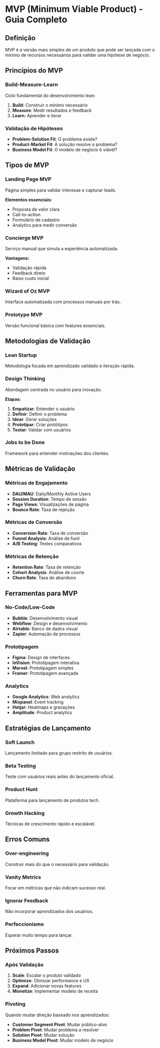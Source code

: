 
# MVP (Minimum Viable Product) - Guia Completo

## Definição

MVP é a versão mais simples de um produto que pode ser lançada com o mínimo de recursos necessários para validar uma hipótese de negócio.

## Princípios do MVP

### Build-Measure-Learn
Ciclo fundamental do desenvolvimento lean:
1. **Build**: Construir o mínimo necessário
2. **Measure**: Medir resultados e feedback
3. **Learn**: Aprender e iterar

### Validação de Hipóteses
- **Problem-Solution Fit**: O problema existe?
- **Product-Market Fit**: A solução resolve o problema?
- **Business Model Fit**: O modelo de negócio é viável?

## Tipos de MVP

### Landing Page MVP
Página simples para validar interesse e capturar leads.

**Elementos essenciais:**
- Proposta de valor clara
- Call-to-action
- Formulário de cadastro
- Analytics para medir conversão

### Concierge MVP
Serviço manual que simula a experiência automatizada.

**Vantagens:**
- Validação rápida
- Feedback direto
- Baixo custo inicial

### Wizard of Oz MVP
Interface automatizada com processos manuais por trás.

### Prototype MVP
Versão funcional básica com features essenciais.

## Metodologias de Validação

### Lean Startup
Metodologia focada em aprendizado validado e iteração rápida.

### Design Thinking
Abordagem centrada no usuário para inovação.

**Etapas:**
1. **Empatizar**: Entender o usuário
2. **Definir**: Definir o problema
3. **Idear**: Gerar soluções
4. **Prototipar**: Criar protótipos
5. **Testar**: Validar com usuários

### Jobs to be Done
Framework para entender motivações dos clientes.

## Métricas de Validação

### Métricas de Engajamento
- **DAU/MAU**: Daily/Monthly Active Users
- **Session Duration**: Tempo de sessão
- **Page Views**: Visualizações de página
- **Bounce Rate**: Taxa de rejeição

### Métricas de Conversão
- **Conversion Rate**: Taxa de conversão
- **Funnel Analysis**: Análise de funil
- **A/B Testing**: Testes comparativos

### Métricas de Retenção
- **Retention Rate**: Taxa de retenção
- **Cohort Analysis**: Análise de coorte
- **Churn Rate**: Taxa de abandono

## Ferramentas para MVP

### No-Code/Low-Code
- **Bubble**: Desenvolvimento visual
- **Webflow**: Design e desenvolvimento
- **Airtable**: Banco de dados visual
- **Zapier**: Automação de processos

### Prototipagem
- **Figma**: Design de interfaces
- **InVision**: Prototipagem interativa
- **Marvel**: Prototipagem simples
- **Framer**: Prototipagem avançada

### Analytics
- **Google Analytics**: Web analytics
- **Mixpanel**: Event tracking
- **Hotjar**: Heatmaps e gravações
- **Amplitude**: Product analytics

## Estratégias de Lançamento

### Soft Launch
Lançamento limitado para grupo restrito de usuários.

### Beta Testing
Teste com usuários reais antes do lançamento oficial.

### Product Hunt
Plataforma para lançamento de produtos tech.

### Growth Hacking
Técnicas de crescimento rápido e escalável.

## Erros Comuns

### Over-engineering
Construir mais do que o necessário para validação.

### Vanity Metrics
Focar em métricas que não indicam sucesso real.

### Ignorar Feedback
Não incorporar aprendizados dos usuários.

### Perfeccionismo
Esperar muito tempo para lançar.

## Próximos Passos

### Após Validação
1. **Scale**: Escalar o produto validado
2. **Optimize**: Otimizar performance e UX
3. **Expand**: Adicionar novas features
4. **Monetize**: Implementar modelo de receita

### Pivoting
Quando mudar direção baseado nos aprendizados:
- **Customer Segment Pivot**: Mudar público-alvo
- **Problem Pivot**: Mudar problema a resolver
- **Solution Pivot**: Mudar solução
- **Business Model Pivot**: Mudar modelo de negócio
